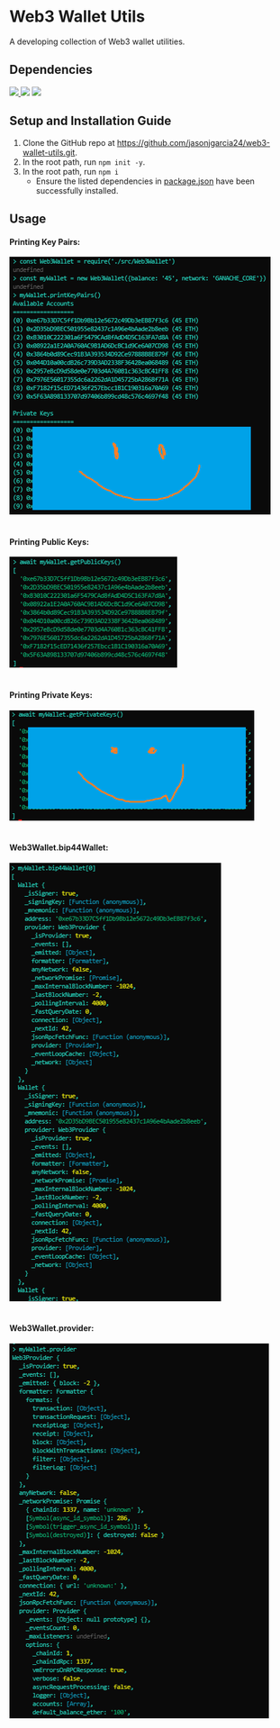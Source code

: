 # Web3 Wallet Utils
A developing collection of Web3 wallet utilities.<br>

## Dependencies
<a href="https://github.com/motdotla/dotenv.git/"><img src="https://img.shields.io/badge/dotenv-15.0.0%2B-green">
<a href="https://github.com/celo-org/ganache-core.git"><img src="https://img.shields.io/badge/ganache--core-^2.13.2-red"></a>
<a href="https://github.com/ChainSafe/web3.js.git"><img src="https://img.shields.io/badge/web3-^3.6.10-red"></a>

## Setup and Installation Guide
  1. Clone the GitHub repo at <a href="https://github.com/jasonjgarcia24/web3-wallet-utils.git" target="_blank">https://github.com/jasonjgarcia24/web3-wallet-utils.git</a>.
  2. In the root path, run <code>npm init -y</code>.
  3. In the root path, run <code>npm i</code>
      - Ensure the listed dependencies in <a href="package.json" target="_blank">package.json</a> have been successfully installed.
      
## Usage
#### Printing Key Pairs:
<img src="./img/printKeyPairs.png" alt="print key pairs"><br><br>

#### Printing Public Keys:
<img src="./img/getPublicKeys.png" alt="print public keys"><br><br>

#### Printing Private Keys:
<img src="./img/getPrivateKeys.png" alt="print private keys"><br><br>

#### Web3Wallet.bip44Wallet:
<img src="./img/myWallet_bip44Wallet.png" alt="Web3Wallet.bip44Wallet"><br><br>

#### Web3Wallet.provider:
<img src="./img/myWallet_provider.png" alt="Web3Wallet.provider">






